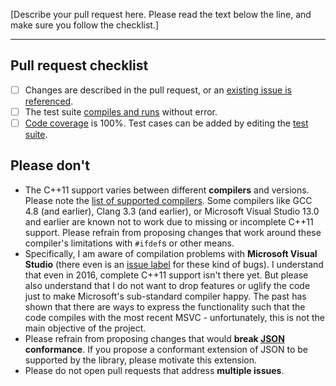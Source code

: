[Describe your pull request here. Please read the text below the line, and make sure you follow the checklist.]

* * *

## Pull request checklist

- [ ]  Changes are described in the pull request, or an [existing issue is referenced](https://github.com/nlohmann/json/issues).
- [ ]  The test suite [compiles and runs](https://github.com/nlohmann/json/blob/develop/README.md#execute-unit-tests) without error.
- [ ]  [Code coverage](https://coveralls.io/github/nlohmann/json) is 100%. Test cases can be added by editing the [test suite](https://github.com/nlohmann/json/tree/develop/test/src).

## Please don't

- The C++11 support varies between different **compilers** and versions. Please note the [list of supported compilers](https://github.com/nlohmann/json/blob/master/README.md#supported-compilers). Some compilers like GCC 4.8 (and earlier), Clang 3.3 (and earlier), or Microsoft Visual Studio 13.0 and earlier are known not to work due to missing or incomplete C++11 support. Please refrain from proposing changes that work around these compiler's limitations with `#ifdef`s or other means.
- Specifically, I am aware of compilation problems with **Microsoft Visual Studio** (there even is an [issue label](https://github.com/nlohmann/json/issues?utf8=✓&q=label%3A%22visual+studio%22+) for these kind of bugs). I understand that even in 2016, complete C++11 support isn't there yet. But please also understand that I do not want to drop features or uglify the code just to make Microsoft's sub-standard compiler happy. The past has shown that there are ways to express the functionality such that the code compiles with the most recent MSVC - unfortunately, this is not the main objective of the project.
- Please refrain from proposing changes that would **break [JSON](http://json.org) conformance**. If you propose a conformant extension of JSON to be supported by the library, please motivate this extension.
- Please do not open pull requests that address **multiple issues**.
